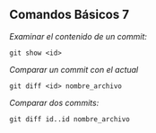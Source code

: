 ## Comandos Básicos 7

*Examinar el contenido de un commit:*
~~~
git show <id>
~~~

*Comparar un commit con el actual*
~~~
git diff <id> nombre_archivo
~~~

*Comparar dos commits:*
~~~
git diff id..id nombre_archivo
~~~
